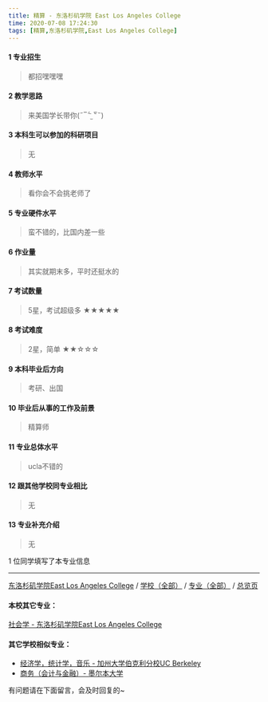 ```yaml
---
title: 精算 - 东洛杉矶学院 East Los Angeles College
time: 2020-07-08 17:24:30
tags: [精算,东洛杉矶学院,East Los Angeles College]
---
```

#### 1 专业招生
> 都招嘿嘿嘿


#### 2 教学思路
> 来美国学长带你(˶‾᷄ ⁻̫ ‾᷅˵)


#### 3 本科生可以参加的科研项目
>  无


#### 4 教师水平
> 看你会不会挑老师了


#### 5 专业硬件水平
> 蛮不错的，比国内差一些


#### 6 作业量
> 其实就期末多，平时还挺水的


#### 7 考试数量
>5星，考试超级多
★★★★★


#### 8 考试难度
> 2星，简单
★★☆☆☆


#### 9 本科毕业后方向
> 考研、出国


#### 10 毕业后从事的工作及前景
> 精算师


#### 11 专业总体水平
> ucla不错的


#### 12 跟其他学校同专业相比
> 无


#### 13 专业补充介绍
> 无

1 位同学填写了本专业信息
***
[东洛杉矶学院East Los Angeles College](http://www.jianshu.com/p/1aec7ad9ce26) / [学校（全部）](http://www.jianshu.com/p/3efa6bcca419) / [专业（全部）](http://www.jianshu.com/p/2d4c6d3552c2) / [总览页](http://www.jianshu.com/p/445daeb4fa00)
#### 本校其它专业：
[社会学 - 东洛杉矶学院East Los Angeles College](http://www.jianshu.com/p/6b1a0db9cc4f) 
#### 其它学校相似专业：
- [经济学，统计学，音乐 - 加州大学伯克利分校UC Berkeley](http://www.jianshu.com/p/6f5d585bf003) 
- [商务（会计与金融）- 墨尔本大学](http://www.jianshu.com/p/10fd46cef5ce) 


有问题请在下面留言，会及时回复的~
